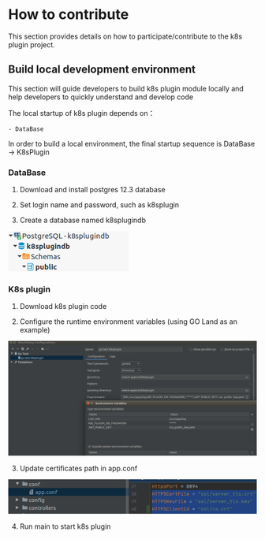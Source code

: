 How to contribute
==========================

This section provides details on how to participate/contribute to the k8s plugin project. 

## Build local development environment

This section will guide developers to build k8s plugin module locally and help developers to quickly understand and
 develop code 

The local startup of k8s plugin depends on：
```
- DataBase
```
In order to build a local environment, the final startup sequence is DataBase -> K8sPlugin

### DataBase

1. Download and install postgres 12.3 database 

2. Set login name and password, such as k8splugin

3. Create a database named k8splugindb

![](/uploads/images/2020/0924/k8sPlugin-db.png "k8sPlugin-db.png")

### K8s plugin

1. Download k8s plugin code

2. Configure the runtime environment variables (using GO Land as an example)

![](/uploads/images/2020/0924/k8sPlugin-contribution.png "k8sPlugin-contribution.png")

3. Update certificates path in app.conf

![](/uploads/images/2020/0924/mepm-applcm-ssl.png "mepm-applcm-ssl.png")

4. Run main to start k8s plugin 
